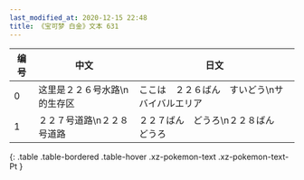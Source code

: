 ```yaml
---
last_modified_at: 2020-12-15 22:48
title: 《宝可梦 白金》文本 631
---
```

| 编号 | 中文 | 日文 |
| ---- | ---- | ---- |
| 0 | 这里是２２６号水路\n的生存区 | ここは　２２６ばん　すいどう\nサバイバルエリア |
| 1 | ２２７号道路\n２２８号道路 | ２２７ばん　どうろ\n２２８ばん　どうろ |
{: .table .table-bordered .table-hover .xz-pokemon-text .xz-pokemon-text-Pt }
